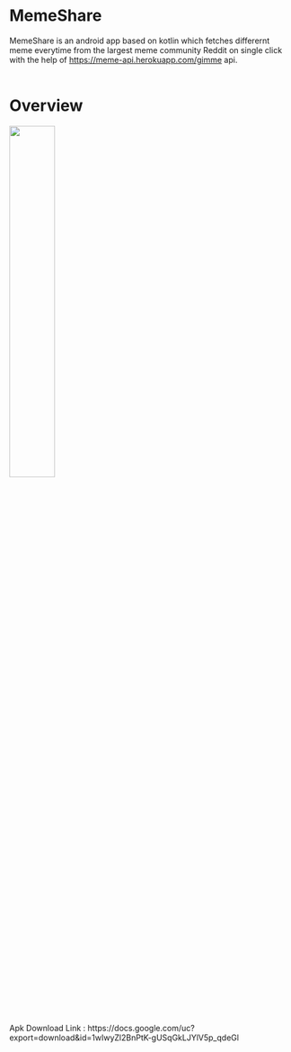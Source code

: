 # MemeShare
MemeShare is an android app based on kotlin which fetches  differernt meme everytime from the largest meme community Reddit on single click with the help of https://meme-api.herokuapp.com/gimme api.
<br>
<br>
# Overview

<img src="https://raw.githubusercontent.com/ayushvatsal/MemeShare/master/demo-image/demo.gif" width="40%"/>
<br>
<br>
<br>
Apk Download Link : https://docs.google.com/uc?export=download&id=1wIwyZl2BnPtK-gUSqGkLJYlV5p_qdeGl
